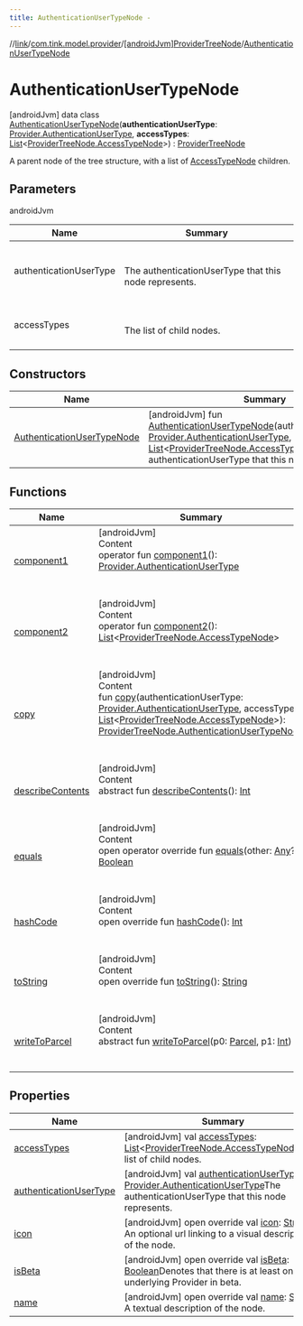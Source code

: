 ```yaml
---
title: AuthenticationUserTypeNode -
---
```

//[link](../../../index.md)/[com.tink.model.provider](../../index.md)/[[androidJvm]ProviderTreeNode](../index.md)/[AuthenticationUserTypeNode](index.md)



# AuthenticationUserTypeNode  
 [androidJvm] data class [AuthenticationUserTypeNode](index.md)(**authenticationUserType**: [Provider.AuthenticationUserType](../../[android-jvm]-provider/-authentication-user-type/index.md), **accessTypes**: [List](https://kotlinlang.org/api/latest/jvm/stdlib/kotlin.collections/-list/index.html)<[ProviderTreeNode.AccessTypeNode](../-access-type-node/index.md)>) : [ProviderTreeNode](../index.md)

A parent node of the tree structure, with a list of [AccessTypeNode](../-access-type-node/index.md) children.

   


## Parameters  
  
androidJvm  
  
|  Name|  Summary| 
|---|---|
| <a name="com.tink.model.provider/ProviderTreeNode.AuthenticationUserTypeNode///PointingToDeclaration/"></a>authenticationUserType| <a name="com.tink.model.provider/ProviderTreeNode.AuthenticationUserTypeNode///PointingToDeclaration/"></a><br><br>The authenticationUserType that this node represents.<br><br>
| <a name="com.tink.model.provider/ProviderTreeNode.AuthenticationUserTypeNode///PointingToDeclaration/"></a>accessTypes| <a name="com.tink.model.provider/ProviderTreeNode.AuthenticationUserTypeNode///PointingToDeclaration/"></a><br><br>The list of child nodes.<br><br>
  


## Constructors  
  
|  Name|  Summary| 
|---|---|
| <a name="com.tink.model.provider/ProviderTreeNode.AuthenticationUserTypeNode/AuthenticationUserTypeNode/#com.tink.model.provider.Provider.AuthenticationUserType#kotlin.collections.List[com.tink.model.provider.ProviderTreeNode.AccessTypeNode]/PointingToDeclaration/"></a>[AuthenticationUserTypeNode](-authentication-user-type-node.md)| <a name="com.tink.model.provider/ProviderTreeNode.AuthenticationUserTypeNode/AuthenticationUserTypeNode/#com.tink.model.provider.Provider.AuthenticationUserType#kotlin.collections.List[com.tink.model.provider.ProviderTreeNode.AccessTypeNode]/PointingToDeclaration/"></a> [androidJvm] fun [AuthenticationUserTypeNode](-authentication-user-type-node.md)(authenticationUserType: [Provider.AuthenticationUserType](../../[android-jvm]-provider/-authentication-user-type/index.md), accessTypes: [List](https://kotlinlang.org/api/latest/jvm/stdlib/kotlin.collections/-list/index.html)<[ProviderTreeNode.AccessTypeNode](../-access-type-node/index.md)>)The authenticationUserType that this node represents.   <br>


## Functions  
  
|  Name|  Summary| 
|---|---|
| <a name="com.tink.model.provider/ProviderTreeNode.AuthenticationUserTypeNode/component1/#/PointingToDeclaration/"></a>[component1](component1.md)| <a name="com.tink.model.provider/ProviderTreeNode.AuthenticationUserTypeNode/component1/#/PointingToDeclaration/"></a>[androidJvm]  <br>Content  <br>operator fun [component1](component1.md)(): [Provider.AuthenticationUserType](../../[android-jvm]-provider/-authentication-user-type/index.md)  <br><br><br>
| <a name="com.tink.model.provider/ProviderTreeNode.AuthenticationUserTypeNode/component2/#/PointingToDeclaration/"></a>[component2](component2.md)| <a name="com.tink.model.provider/ProviderTreeNode.AuthenticationUserTypeNode/component2/#/PointingToDeclaration/"></a>[androidJvm]  <br>Content  <br>operator fun [component2](component2.md)(): [List](https://kotlinlang.org/api/latest/jvm/stdlib/kotlin.collections/-list/index.html)<[ProviderTreeNode.AccessTypeNode](../-access-type-node/index.md)>  <br><br><br>
| <a name="com.tink.model.provider/ProviderTreeNode.AuthenticationUserTypeNode/copy/#com.tink.model.provider.Provider.AuthenticationUserType#kotlin.collections.List[com.tink.model.provider.ProviderTreeNode.AccessTypeNode]/PointingToDeclaration/"></a>[copy](copy.md)| <a name="com.tink.model.provider/ProviderTreeNode.AuthenticationUserTypeNode/copy/#com.tink.model.provider.Provider.AuthenticationUserType#kotlin.collections.List[com.tink.model.provider.ProviderTreeNode.AccessTypeNode]/PointingToDeclaration/"></a>[androidJvm]  <br>Content  <br>fun [copy](copy.md)(authenticationUserType: [Provider.AuthenticationUserType](../../[android-jvm]-provider/-authentication-user-type/index.md), accessTypes: [List](https://kotlinlang.org/api/latest/jvm/stdlib/kotlin.collections/-list/index.html)<[ProviderTreeNode.AccessTypeNode](../-access-type-node/index.md)>): [ProviderTreeNode.AuthenticationUserTypeNode](index.md)  <br><br><br>
| <a name="android.os/Parcelable/describeContents/#/PointingToDeclaration/"></a>[describeContents](../../../com.tink.service.provider/[android-jvm]-provider-filter/index.md#%5Bandroid.os%2FParcelable%2FdescribeContents%2F%23%2FPointingToDeclaration%2F%5D%2FFunctions%2F-586840090)| <a name="android.os/Parcelable/describeContents/#/PointingToDeclaration/"></a>[androidJvm]  <br>Content  <br>abstract fun [describeContents](../../../com.tink.service.provider/[android-jvm]-provider-filter/index.md#%5Bandroid.os%2FParcelable%2FdescribeContents%2F%23%2FPointingToDeclaration%2F%5D%2FFunctions%2F-586840090)(): [Int](https://kotlinlang.org/api/latest/jvm/stdlib/kotlin/-int/index.html)  <br><br><br>
| <a name="kotlin/Any/equals/#kotlin.Any?/PointingToDeclaration/"></a>[equals](../../../com.tink.service.user/[android-jvm]-user-profile-service-impl/index.md#%5Bkotlin%2FAny%2Fequals%2F%23kotlin.Any%3F%2FPointingToDeclaration%2F%5D%2FFunctions%2F-586840090)| <a name="kotlin/Any/equals/#kotlin.Any?/PointingToDeclaration/"></a>[androidJvm]  <br>Content  <br>open operator override fun [equals](../../../com.tink.service.user/[android-jvm]-user-profile-service-impl/index.md#%5Bkotlin%2FAny%2Fequals%2F%23kotlin.Any%3F%2FPointingToDeclaration%2F%5D%2FFunctions%2F-586840090)(other: [Any](https://kotlinlang.org/api/latest/jvm/stdlib/kotlin/-any/index.html)?): [Boolean](https://kotlinlang.org/api/latest/jvm/stdlib/kotlin/-boolean/index.html)  <br><br><br>
| <a name="kotlin/Any/hashCode/#/PointingToDeclaration/"></a>[hashCode](../../../com.tink.service.user/[android-jvm]-user-profile-service-impl/index.md#%5Bkotlin%2FAny%2FhashCode%2F%23%2FPointingToDeclaration%2F%5D%2FFunctions%2F-586840090)| <a name="kotlin/Any/hashCode/#/PointingToDeclaration/"></a>[androidJvm]  <br>Content  <br>open override fun [hashCode](../../../com.tink.service.user/[android-jvm]-user-profile-service-impl/index.md#%5Bkotlin%2FAny%2FhashCode%2F%23%2FPointingToDeclaration%2F%5D%2FFunctions%2F-586840090)(): [Int](https://kotlinlang.org/api/latest/jvm/stdlib/kotlin/-int/index.html)  <br><br><br>
| <a name="kotlin/Any/toString/#/PointingToDeclaration/"></a>[toString](../../../com.tink.service.user/[android-jvm]-user-profile-service-impl/index.md#%5Bkotlin%2FAny%2FtoString%2F%23%2FPointingToDeclaration%2F%5D%2FFunctions%2F-586840090)| <a name="kotlin/Any/toString/#/PointingToDeclaration/"></a>[androidJvm]  <br>Content  <br>open override fun [toString](../../../com.tink.service.user/[android-jvm]-user-profile-service-impl/index.md#%5Bkotlin%2FAny%2FtoString%2F%23%2FPointingToDeclaration%2F%5D%2FFunctions%2F-586840090)(): [String](https://kotlinlang.org/api/latest/jvm/stdlib/kotlin/-string/index.html)  <br><br><br>
| <a name="android.os/Parcelable/writeToParcel/#android.os.Parcel#kotlin.Int/PointingToDeclaration/"></a>[writeToParcel](../../../com.tink.service.provider/[android-jvm]-provider-filter/index.md#%5Bandroid.os%2FParcelable%2FwriteToParcel%2F%23android.os.Parcel%23kotlin.Int%2FPointingToDeclaration%2F%5D%2FFunctions%2F-586840090)| <a name="android.os/Parcelable/writeToParcel/#android.os.Parcel#kotlin.Int/PointingToDeclaration/"></a>[androidJvm]  <br>Content  <br>abstract fun [writeToParcel](../../../com.tink.service.provider/[android-jvm]-provider-filter/index.md#%5Bandroid.os%2FParcelable%2FwriteToParcel%2F%23android.os.Parcel%23kotlin.Int%2FPointingToDeclaration%2F%5D%2FFunctions%2F-586840090)(p0: [Parcel](https://developer.android.com/reference/kotlin/android/os/Parcel.html), p1: [Int](https://kotlinlang.org/api/latest/jvm/stdlib/kotlin/-int/index.html))  <br><br><br>


## Properties  
  
|  Name|  Summary| 
|---|---|
| <a name="com.tink.model.provider/ProviderTreeNode.AuthenticationUserTypeNode/accessTypes/#/PointingToDeclaration/"></a>[accessTypes](access-types.md)| <a name="com.tink.model.provider/ProviderTreeNode.AuthenticationUserTypeNode/accessTypes/#/PointingToDeclaration/"></a> [androidJvm] val [accessTypes](access-types.md): [List](https://kotlinlang.org/api/latest/jvm/stdlib/kotlin.collections/-list/index.html)<[ProviderTreeNode.AccessTypeNode](../-access-type-node/index.md)>The list of child nodes.   <br>
| <a name="com.tink.model.provider/ProviderTreeNode.AuthenticationUserTypeNode/authenticationUserType/#/PointingToDeclaration/"></a>[authenticationUserType](authentication-user-type.md)| <a name="com.tink.model.provider/ProviderTreeNode.AuthenticationUserTypeNode/authenticationUserType/#/PointingToDeclaration/"></a> [androidJvm] val [authenticationUserType](authentication-user-type.md): [Provider.AuthenticationUserType](../../[android-jvm]-provider/-authentication-user-type/index.md)The authenticationUserType that this node represents.   <br>
| <a name="com.tink.model.provider/ProviderTreeNode.AuthenticationUserTypeNode/icon/#/PointingToDeclaration/"></a>[icon](icon.md)| <a name="com.tink.model.provider/ProviderTreeNode.AuthenticationUserTypeNode/icon/#/PointingToDeclaration/"></a> [androidJvm] open override val [icon](icon.md): [String](https://kotlinlang.org/api/latest/jvm/stdlib/kotlin/-string/index.html)?An optional url linking to a visual description of the node.   <br>
| <a name="com.tink.model.provider/ProviderTreeNode.AuthenticationUserTypeNode/isBeta/#/PointingToDeclaration/"></a>[isBeta](is-beta.md)| <a name="com.tink.model.provider/ProviderTreeNode.AuthenticationUserTypeNode/isBeta/#/PointingToDeclaration/"></a> [androidJvm] open override val [isBeta](is-beta.md): [Boolean](https://kotlinlang.org/api/latest/jvm/stdlib/kotlin/-boolean/index.html)Denotes that there is at least one underlying Provider in beta.   <br>
| <a name="com.tink.model.provider/ProviderTreeNode.AuthenticationUserTypeNode/name/#/PointingToDeclaration/"></a>[name](name.md)| <a name="com.tink.model.provider/ProviderTreeNode.AuthenticationUserTypeNode/name/#/PointingToDeclaration/"></a> [androidJvm] open override val [name](name.md): [String](https://kotlinlang.org/api/latest/jvm/stdlib/kotlin/-string/index.html)?A textual description of the node.   <br>

